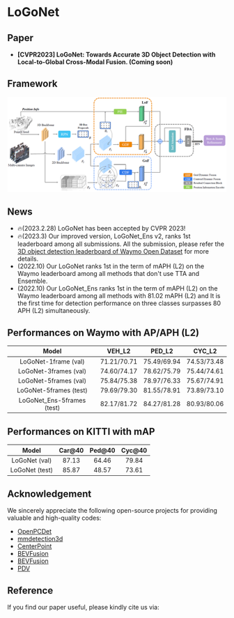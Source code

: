 # LoGoNet

## Paper
- **[CVPR2023] LoGoNet: Towards Accurate 3D Object Detection with Local-to-Global Cross-Modal Fusion. (Coming soon)**

## Framework
![image](./docs/figs/logonet.png)

## News
- 🔥(2023.2.28) LoGoNet has been accepted by CVPR 2023!
- 🔥(2023.3) Our improved version, LoGoNet_Ens v2, ranks 1st leaderboard among all submissions. All the submission, please refer the [3D object detection leaderboard of Waymo Open Dataset](https://waymo.com/open/challenges/2020/3d-detection/) for more details.
- (2022.10) Our LoGoNet ranks 1st in the term of mAPH (L2) on the Waymo leaderboard among all methods that don't use TTA and Ensemble. 
- (2022.10) Our LoGoNet_Ens ranks 1st in the term of mAPH (L2) on the Waymo leaderboard among all methods with 81.02 mAPH (L2) and It is the first time for detection performance on three classes surpasses 80 APH (L2) simultaneously. 

## Performances on Waymo with AP/APH (L2)
|  Model   | VEH_L2 | PED_L2 | CYC_L2 |
|  :-------:   |  :----:  |  :----:  |  :----:  |
| LoGoNet-1frame  (val)   | 71.21/70.71 | 75.49/69.94 | 74.53/73.48|
| LoGoNet-3frames (val)   | 74.60/74.17 |78.62/75.79  | 75.44/74.61 |
| LoGoNet-5frames (val)  | 75.84/75.38 | 78.97/76.33 |75.67/74.91  |
| LoGoNet-5frames (test)| 79.69/79.30 | 81.55/78.91 |73.89/73.10 |
| LoGoNet_Ens-5frames (test)  | 82.17/81.72| 84.27/81.28 |80.93/80.06|

## Performances on KITTI with mAP
|  Model   | Car@40 | Ped@40 | Cyc@40|
|  :----:  |  :----:  |  :----:  |:----:  |
| LoGoNet (val) | 87.13 | 64.46 | 79.84|
| LoGoNet (test) | 85.87 | 48.57 | 73.61 |

## Acknowledgement
We sincerely appreciate the following open-source projects for providing valuable and high-quality codes: 
- [OpenPCDet](https://github.com/open-mmlab/OpenPCDet)
- [mmdetection3d](https://github.com/open-mmlab/mmdetection3d)
- [CenterPoint](https://github.com/tianweiy/CenterPoint)
- [BEVFusion](https://github.com/ADLab-AutoDrive/BEVFusion)
- [BEVFusion](https://github.com/mit-han-lab/bevfusion)
- [PDV](https://github.com/TRAILab/PDV)
## Reference
If you find our paper useful, please kindly cite us via:
```

```
